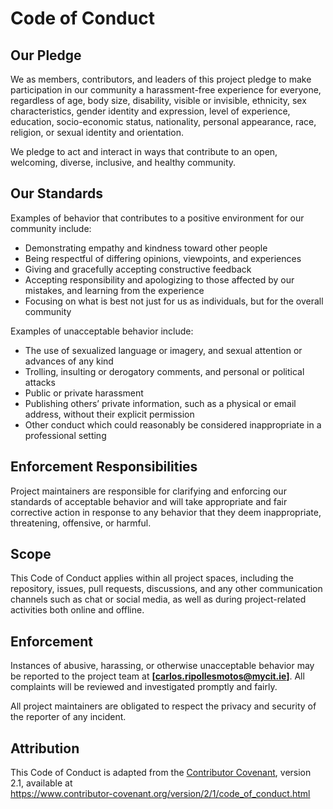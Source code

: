 # Code of Conduct

## Our Pledge

We as members, contributors, and leaders of this project pledge to make participation in our community a harassment-free experience for everyone, regardless of age, body size, disability, visible or invisible, ethnicity, sex characteristics, gender identity and expression, level of experience, education, socio-economic status, nationality, personal appearance, race, religion, or sexual identity and orientation.

We pledge to act and interact in ways that contribute to an open, welcoming, diverse, inclusive, and healthy community.

## Our Standards

Examples of behavior that contributes to a positive environment for our community include:

- Demonstrating empathy and kindness toward other people
- Being respectful of differing opinions, viewpoints, and experiences
- Giving and gracefully accepting constructive feedback
- Accepting responsibility and apologizing to those affected by our mistakes, and learning from the experience
- Focusing on what is best not just for us as individuals, but for the overall community

Examples of unacceptable behavior include:

- The use of sexualized language or imagery, and sexual attention or advances of any kind
- Trolling, insulting or derogatory comments, and personal or political attacks
- Public or private harassment
- Publishing others’ private information, such as a physical or email address, without their explicit permission
- Other conduct which could reasonably be considered inappropriate in a professional setting

## Enforcement Responsibilities

Project maintainers are responsible for clarifying and enforcing our standards of acceptable behavior and will take appropriate and fair corrective action in response to any behavior that they deem inappropriate, threatening, offensive, or harmful.

## Scope

This Code of Conduct applies within all project spaces, including the repository, issues, pull requests, discussions, and any other communication channels such as chat or social media, as well as during project-related activities both online and offline.

## Enforcement

Instances of abusive, harassing, or otherwise unacceptable behavior may be reported to the project team at **[carlos.ripollesmotos@mycit.ie]**. All complaints will be reviewed and investigated promptly and fairly.

All project maintainers are obligated to respect the privacy and security of the reporter of any incident.

## Attribution

This Code of Conduct is adapted from the [Contributor Covenant][homepage], version 2.1, available at  
https://www.contributor-covenant.org/version/2/1/code_of_conduct.html

[homepage]: https://www.contributor-covenant.org
